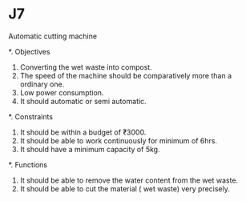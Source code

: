# J7
Automatic cutting machine 

*. Objectives 
1. Converting the wet waste into compost.
2. The speed of the machine should be comparatively more than a ordinary one. 
3. Low power consumption.
4. It should automatic or semi automatic.


*. Constraints 

1. It should be within a budget of ₹3000.
2. It should be able to work continuously for minimum of 6hrs.
3. It should have a minimum capacity of 5kg.

*. Functions 

1. It should be able to remove the water content from the wet waste.
2. It should be able to cut the material ( wet waste) very precisely.
